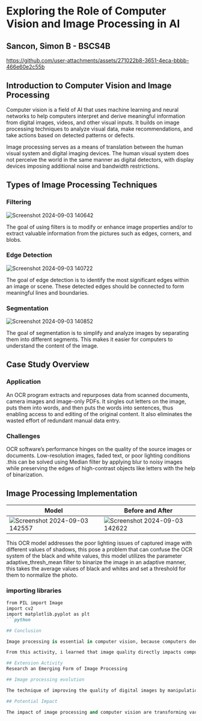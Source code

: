 # Exploring the Role of Computer Vision and Image Processing in AI
## Sancon, Simon B - BSCS4B

https://github.com/user-attachments/assets/271022b8-3651-4eca-bbbb-466e60e2c55b

## Introduction to Computer Vision and Image Processing
Computer vision is a field of AI that uses machine learning and neural networks to help computers interpret and derive meaningful information from digital images, videos, and other visual inputs. It builds on image processing techniques to analyze visual data, make recommendations, and take actions based on detected patterns or defects.

Image processing serves as a means of translation between the human visual system and digital imaging devices. The human visual system does not perceive the world in the same manner as digital detectors, with display devices imposing additional noise and bandwidth restrictions.

## Types of Image Processing Techniques

### Filtering
![Screenshot 2024-09-03 140642](https://github.com/user-attachments/assets/858251c3-9898-42a7-ad6c-b2cf90bf3b1e)

The goal of using filters is to modify or enhance image properties and/or to extract valuable information from the pictures such as edges, corners, and blobs. 

### Edge Detection

![Screenshot 2024-09-03 140722](https://github.com/user-attachments/assets/d3a356da-688a-4503-b2ba-bda1584be759)

The goal of edge detection is to identify the most significant edges within an image or scene. These detected edges should be connected to form meaningful lines and boundaries.

### Segmentation

![Screenshot 2024-09-03 140852](https://github.com/user-attachments/assets/c084a0eb-9c91-43c1-9c75-a15d27a1c5c1)

The goal of  segmentation  is to simplify and analyze images by separating them into different segments. This makes it easier for computers to understand the content of the image.

## Case Study Overview

### Application

An OCR program extracts and repurposes data from scanned documents, camera images and image-only PDFs. It singles out letters on the image, puts them into words, and then puts the words into sentences, thus enabling access to and editing of the original content. It also eliminates the wasted effort of redundant manual data entry.

### Challenges

OCR software’s performance hinges on the quality of the source images or documents. Low-resolution images, faded text, or poor lighting conditions .this can be solved using Median filter by applying blur to noisy images while preserving the edges of high-contrast objects like letters with the help of binarization.

## Image Processing Implementation

| Model                  |Before and After           |
|--------------------------|--------------------------|
| ![Screenshot 2024-09-03 142557](https://github.com/user-attachments/assets/cd996441-ffb3-479a-87bb-ff511fb52b5d)   | ![Screenshot 2024-09-03 142622](https://github.com/user-attachments/assets/0667812f-de82-4a93-8446-1d9b552ee787)   |

This OCR model addresses the poor lighting issues of captured image with different values of shadows, this pose a problem that can confuse the OCR system of the black and white values, this model utilizes the parameter adaptive_thresh_mean filter to binarize the image in an adaptive manner, this takes the average values of black and whites and set a threshold for them to normalize the photo.

### importing libraries

```markdown
from PIL import Image
import cv2
import matplotlib.pyplot as plt
```python

## Conclusion

Image processing is essential in computer vision, because computers does not perceive the world with the same quality as us,  Effective image processing enables AI systems to enhance and analyze images, extract meaningful information that be used to automate different tasks.

From this activity, i learned that image quality directly impacts computer vision model performance, and using techniques like filtering, edge detection and segmentation can significantly improve the accuracy of data extraction.

## Extension Activity
Research an Emerging Form of Image Processing

## Image processing evolution

The technique of improving the quality of digital images by manipulation, enhancement and analysis of captured photos to extract useful information, has evolved significantly over the years. Traditional techniques such as filtering, enhancement, and segmentation paved the way for a more advance methods. Today, image processing encompasses a wide range of operations, including noise reduction, edge detection, feature extraction, and pattern recognition. With the rise of deep learning, convolutional neural networks (CNNs) have revolutionized image processing, enabling tasks such as image classification, object detection, and semantic segmentation with unprecedented accuracy and efficiency.

## Potential Impact

The impact of image processing and computer vision are transforming various industries. For example in the fields of healthcare, they assist with diagnosing diseases, planning treatments, and guiding surgeries with the help of advanced imaging techniques. For autonomous vehicles, these technologies let cars to see their environments, detect obstacles, and drive smoothly. Finally In manufacturing, image processing helps ensure the quality of the products by automatically inspecting and detecting damages.






